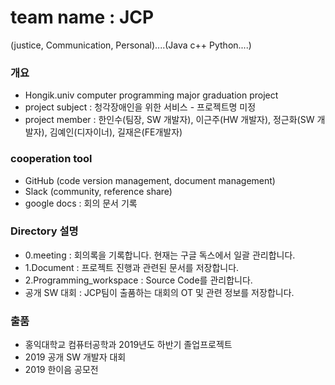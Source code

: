 # team name : JCP 
(justice, Communication, Personal)....(Java c++ Python....)

### 개요
* Hongik.univ computer programming major graduation project
* project subject : 청각장애인을 위한 서비스 - 프로젝트명 미정
* project member : 한인수(팀장, SW 개발자), 이근주(HW 개발자), 정근화(SW 개발자), 김예인(디자이너), 길재은(FE개발자)

### cooperation tool
* GitHub (code version management, document management)
* Slack (community, reference share)
* google docs : 회의 문서 기록

### Directory 설명
* 0.meeting : 회의록을 기록합니다. 현재는 구글 독스에서 일괄 관리합니다.
* 1.Document : 프로젝트 진행과 관련된 문서를 저장합니다.
* 2.Programming_workspace : Source Code를 관리합니다.
* 공개 SW 대회 : JCP팀이 출품하는 대회의 OT 및 관련 정보를 저장합니다.

### 출품
* 홍익대학교 컴퓨터공학과 2019년도 하반기 졸업프로젝트
* 2019 공개 SW 개발자 대회
* 2019 한이음 공모전
